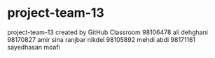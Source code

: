 # project-team-13
project-team-13 created by GitHub Classroom
98106478 ali dehghani
98170827 amir sina ranjbar nikdel
98105892 mehdi abdi
98171161 sayedhasan moafi
